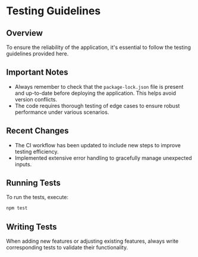 # Testing Guidelines

## Overview
To ensure the reliability of the application, it's essential to follow the testing guidelines provided here.

## Important Notes
- Always remember to check that the `package-lock.json` file is present and up-to-date before deploying the application. This helps avoid version conflicts.
- The code requires thorough testing of edge cases to ensure robust performance under various scenarios.

## Recent Changes
- The CI workflow has been updated to include new steps to improve testing efficiency.
- Implemented extensive error handling to gracefully manage unexpected inputs.

## Running Tests
To run the tests, execute:

```bash
npm test
```

## Writing Tests
When adding new features or adjusting existing features, always write corresponding tests to validate their functionality.
